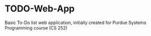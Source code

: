 # TODO-Web-App

Basic To-Do list web application, initially created for Purdue Systems Programming course (CS 252)
